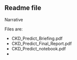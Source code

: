 ## Readme file


Narrative



Files are:

* CKD_Predict_Briefing.pdf
* CKD_Predict_Final_Report.pdf
* CKD_Predict_notebook.pdf
* 
